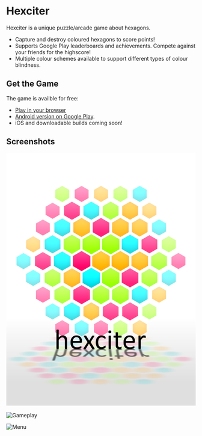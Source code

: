 Hexciter
========

Hexciter is a unique puzzle/arcade game about hexagons.

* Capture and destroy coloured hexagons to score points!
* Supports Google Play leaderboards and achievements. Compete against your friends for the highscore!
* Multiple colour schemes available to support different types of colour blindness.

Get the Game
----------------
The game is availble for free:
* [Play in your browser](http://broxxar.itch.io/hexciter)
* [Android version on Google Play](https://play.google.com/store/apps/details?id=com.teamsalt.hexciter).
* iOS and downloadable builds coming soon!

Screenshots
-----------

![Poster](https://raw.githubusercontent.com/pR0Ps/hexciter/master/Flash%20Art/poster300dpi.png)

![Gameplay](https://raw.githubusercontent.com/pR0Ps/hexciter/master/Flash%20Art/screenshot20140331220259655.png)

![Menu](https://raw.githubusercontent.com/pR0Ps/hexciter/master/Flash%20Art/screenshot20140331230553211.png)
